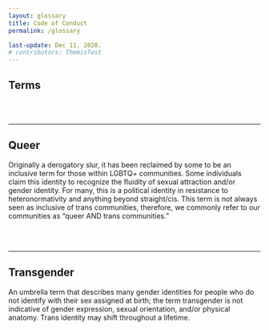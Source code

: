 ```yaml
---
layout: glossary
title: Code of Conduct
permalink: /glossary

last-update: Dec 11, 2020.  
# contributors: ThemisTest
---
```


## Terms

<br>
<br>

---

## <a name="queer">Queer</a>
Originally a derogatory slur, it has been reclaimed by some to be an inclusive term for those within LGBTQ+ communities. Some individuals claim this identity to recognize the fluidity of sexual attraction and/or gender identity. For many, this is a political identity in resistance to heteronormativity and anything beyond straight/cis. This term is not always seen as inclusive of trans communities, therefore, we commonly refer to our communities as “queer AND trans communities.”

<br>
<br>

---

## <a name="transgender">Transgender</a>
An umbrella term that describes many gender identities for people who do not identify with their sex assigned at birth; the term transgender is not indicative of gender expression, sexual orientation, and/or physical anatomy. Trans identity may shift throughout a lifetime.



<!-- template of glossary term  -->
<!--
<br>
<br>

---

## <a name="templateName">templateName</a> 
definition
-->
